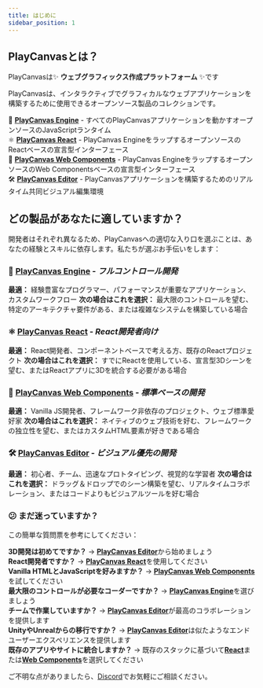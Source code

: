 ```yaml
---
title: はじめに
sidebar_position: 1
---
```


## PlayCanvasとは？

PlayCanvasは✨ **ウェブグラフィックス作成プラットフォーム** ✨です

PlayCanvasは、インタラクティブでグラフィカルなウェブアプリケーションを構築するために使用できるオープンソース製品のコレクションです。

🦾 [**PlayCanvas Engine**](../engine) - すべてのPlayCanvasアプリケーションを動かすオープンソースのJavaScriptランタイム  
⚛️ [**PlayCanvas React**](../playcanvas-react) - PlayCanvas EngineをラップするオープンソースのReactベースの宣言型インターフェース  
🧩 [**PlayCanvas Web Components**](../web-components) - PlayCanvas EngineをラップするオープンソースのWeb Componentsベースの宣言型インターフェース  
🛠️ [**PlayCanvas Editor**](../editor) - PlayCanvasアプリケーションを構築するためのリアルタイム共同ビジュアル編集環境

## どの製品があなたに適していますか？

開発者はそれぞれ異なるため、PlayCanvasへの適切な入り口を選ぶことは、あなたの経験とスキルに依存します。私たちが選ぶお手伝いをします：

### 🦾 [**PlayCanvas Engine**](../engine) - *フルコントロール開発*

**最適：** 経験豊富なプログラマー、パフォーマンスが重要なアプリケーション、カスタムワークフロー
**次の場合はこれを選択：** 最大限のコントロールを望む、特定のアーキテクチャ要件がある、または複雑なシステムを構築している場合

### ⚛️ [**PlayCanvas React**](../playcanvas-react) - *React開発者向け*

**最適：** React開発者、コンポーネントベースで考える方、既存のReactプロジェクト
**次の場合はこれを選択：** すでにReactを使用している、宣言型3Dシーンを望む、またはReactアプリに3Dを統合する必要がある場合

### 🧩 [**PlayCanvas Web Components**](../web-components) - *標準ベースの開発*

**最適：** Vanilla JS開発者、フレームワーク非依存のプロジェクト、ウェブ標準愛好家
**次の場合はこれを選択：** ネイティブのウェブ技術を好む、フレームワークの独立性を望む、またはカスタムHTML要素が好きである場合

### 🛠️ [**PlayCanvas Editor**](../editor) - *ビジュアル優先の開発*

**最適：** 初心者、チーム、迅速なプロトタイピング、視覚的な学習者
**次の場合はこれを選択：** ドラッグ＆ドロップでのシーン構築を望む、リアルタイムコラボレーション、またはコードよりもビジュアルツールを好む場合

### 😕 まだ迷っていますか？

この簡単な質問票を参考にしてください：

**3D開発は初めてですか？** → [**PlayCanvas Editor**](../editor)から始めましょう  
**React開発者ですか？** → [**PlayCanvas React**](../playcanvas-react)を使用してください  
**Vanilla HTMLとJavaScriptを好みますか？** → [**PlayCanvas Web Components**](../web-components)を試してください  
**最大限のコントロールが必要なコーダーですか？** → [**PlayCanvas Engine**](../engine)を選びましょう  
**チームで作業していますか？** → [**PlayCanvas Editor**](../editor)が最高のコラボレーションを提供します  
**UnityやUnrealからの移行ですか？** → [**PlayCanvas Editor**](../editor)は似たようなエンドユーザーエクスペリエンスを提供します  
**既存のアプリやサイトに統合しますか？** → 既存のスタックに基づいて[**React**](../playcanvas-react)または[**Web Components**](../web-components)を選択してください

ご不明な点がありましたら、[Discord](https://discord.gg/RSaMRzg)でお気軽にご相談ください。
